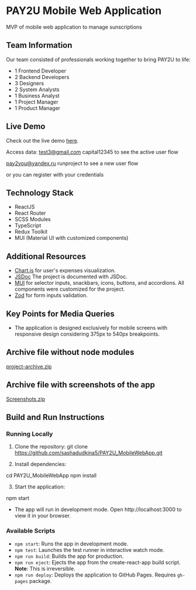 # PAY2U Mobile Web Application
MVP of mobile web application to manage sunscriptions

## Team Information
Our team consisted of professionals working together to bring PAY2U to life:
- 1 Frontend Developer
- 2 Backend Developers
- 3 Designers
- 2 System Analysts
- 1 Business Analyst
- 1 Project Manager
- 1 Product Manager

## Live Demo
Check out the live demo [here](https://sashadudkina5.github.io/PAY2U_MobileWebApp/#/active/main).

Access data:
test3@gmail.com
capital12345
to see the active user flow

pay2you@yandex.ru
runproject
to see a new user flow

or you can register with your credentials

## Technology Stack
- ReactJS
- React Router
- SCSS Modules
- TypeScript
- Redux Toolkit
- MUI (Material UI with customized components)

## Additional Resources
- [Chart.js](https://www.chartjs.org/) for user's expenses visualization.
- [JSDoc](https://jsdoc.app/) The project is documented with JSDoc.
- [MUI](https://mui.com/material-ui/) for selector inputs, snackbars, icons, buttons, and accordions. All components were customized for the project. 
- [Zod](https://zod.dev/) for form inputs validation.

## Key Points for Media Queries
- The application is designed exclusively for mobile screens with responsive design considering 375px to 540px breakpoints.

## Archive file without node modules
[project-archive.zip](https://github.com/sashadudkina5/PAY2U_MobileWebApp/files/14899156/project-archive.zip)

## Archive file with screenshots of the app
[Screenshots.zip](https://github.com/sashadudkina5/PAY2U_MobileWebApp/files/14899177/Screenshots.zip)

## Build and Run Instructions

### Running Locally
1. Clone the repository:
git clone https://github.com/sashadudkina5/PAY2U_MobileWebApp.git

2. Install dependencies:

cd PAY2U_MobileWebApp
npm install

3. Start the application:

npm start

- The app will run in development mode. Open http://localhost:3000 to view it in your browser.

### Available Scripts
- `npm start`: Runs the app in development mode.
- `npm test`: Launches the test runner in interactive watch mode.
- `npm run build`: Builds the app for production.
- `npm run eject`: Ejects the app from the create-react-app build script. **Note**: This is irreversible.
- `npm run deploy`: Deploys the application to GitHub Pages. Requires `gh-pages` package.
